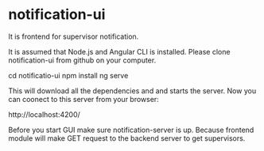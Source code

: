 # notification-ui
It is frontend for supervisor notification.

It is assumed that Node.js and Angular CLI is installed.
Please clone notification-ui from github on your computer. 

cd notificatio-ui
npm install
ng serve

This will download all the dependencies and and starts the server. Now you can 
coonect to this server from your browser:

http://localhost:4200/

Before you start GUI make sure notification-server is up. Because frontend 
module will make GET request to the backend server to get supervisors.
